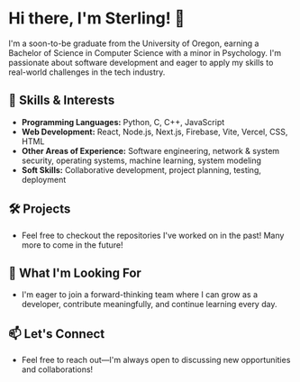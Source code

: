 # Hi there, I'm Sterling! 👋

I'm a soon-to-be graduate from the University of Oregon, earning a Bachelor of Science in Computer Science with a minor in Psychology. I'm passionate about software development and eager to apply my skills to real-world challenges in the tech industry.

## 🔧 Skills & Interests

- **Programming Languages:** Python, C, C++, JavaScript
- **Web Development:** React, Node.js, Next.js, Firebase, Vite, Vercel, CSS, HTML
- **Other Areas of Experience:** Software engineering, network & system security, operating systems, machine learning, system modeling
- **Soft Skills:** Collaborative development, project planning, testing, deployment

## 🛠️ Projects

- Feel free to checkout the repositories I've worked on in the past! Many more to come in the future!

## 🌱 What I'm Looking For

- I'm eager to join a forward-thinking team where I can grow as a developer, contribute meaningfully, and continue learning every day.

## 📫 Let's Connect

- Feel free to reach out—I'm always open to discussing new opportunities and collaborations!
